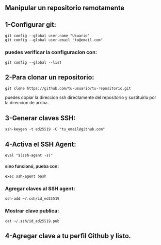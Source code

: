 ##  Manipular un repositorio remotamente
## 1-Configurar git:
    git config --global user.name "Usuario"
    git config --global user.email "tu@email.com"
### puedes verificar la configuracion con:
    git config --global --list
## 2-Para clonar un repositorio:
    git clone https://github.com/tu-usuario/tu-repositorio.git
  puedes copiar la direccion ssh directamente del repositorio y sustituirlo por la direccion de arriba.

## 3-Generar claves SSH:
    ssh-keygen -t ed25519 -C "tu_email@github.com"
## 4-Activa el SSH Agent:
    eval "$(ssh-agent -s)"
#### sino funcionó, pueba con:
    exec ssh-agent bash
### Agregar claves al SSH agent:
    ssh-add ~/.ssh/id_ed25519
### Mostrar clave publica:
    cat ~/.ssh/id_ed25519.pub
## 4-Agregar clave a tu perfil Github y listo.
   
